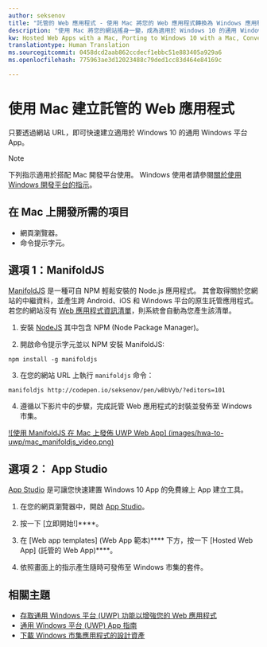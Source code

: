```yaml
---
author: seksenov
title: "託管的 Web 應用程式 - 使用 Mac 將您的 Web 應用程式轉換為 Windows 應用程式"
description: "使用 Mac 將您的網站搖身一變，成為適用於 Windows 10 的通用 Windows 平台 (UWP) App。"
kw: Hosted Web Apps with a Mac, Porting to Windows 10 with a Mac, Convert website to Windows with Mac, Packaging web application with ManfoldJS for Windows Store, Add website to Windows Store with App Studio
translationtype: Human Translation
ms.sourcegitcommit: 0458dcd2aab862ccdecf1ebbc51e883405a929a6
ms.openlocfilehash: 775963ae3d12023488c79ded1cc83d464e84169c

---
```


# 使用 Mac 建立託管的 Web 應用程式

只要透過網站 URL，即可快速建立適用於 Windows 10 的通用 Windows 平台 App。 

> [!NOTE]
> 下列指示適用於搭配 Mac 開發平台使用。 Windows 使用者請參閱[關於使用 Windows 開發平台的指示](/hwa-create-windows.md)。

## 在 Mac 上開發所需的項目

- 網頁瀏覽器。
- 命令提示字元。

## 選項 1：ManifoldJS

[ManifoldJS](http://manifoldjs.com/) 是一種可自 NPM 輕鬆安裝的 Node.js 應用程式。 其會取得關於您網站的中繼資料，並產生跨 Android、iOS 和 Windows 平台的原生託管應用程式。 若您的網站沒有 [Web 應用程式資訊清單](https://www.w3.org/TR/appmanifest/)，則系統會自動為您產生該清單。

1. 安裝 [NodeJS](https://nodejs.org/) 其中包含 NPM (Node Package Manager)。 <br>

2. 開啟命令提示字元並以 NPM 安裝 ManifoldJS:
```
npm install -g manifoldjs
```

3. 在您的網站 URL 上執行 `manifoldjs` 命令：
```
manifoldjs http://codepen.io/seksenov/pen/wBbVyb/?editors=101
```

4. 遵循以下影片中的步驟，完成託管 Web 應用程式的封裝並發佈至 Windows 市集。

[ ![使用 ManifoldJS 在 Mac 上發佈 UWP Web App] (images/hwa-to-uwp/mac_manifoldjs_video.png)](https://sec.ch9.ms/ch9/0a67/9b06e5c7-d7aa-478d-b30d-f99e145a0a67/ManifoldJS_high.mp4 "使用 ManifoldJS 在 Mac 上發佈 UWP Web App")

## 選項 2︰ App Studio

[App Studio](http://appstudio.windows.com/) 是可讓您快速建置 Windows 10 App 的免費線上 App 建立工具。

1. 在您的網頁瀏覽器中，開啟 [App Studio](http://appstudio.windows.com/)。

2. 按一下 [立即開始!]****。

3. 在 [Web app templates] (Web App 範本)**** 下方，按一下 [Hosted Web App] (託管的 Web App)****。

4. 依照畫面上的指示產生隨時可發佈至 Windows 市集的套件。

## 相關主題

- [存取通用 Windows 平台 (UWP) 功能以增強您的 Web 應用程式](/hwa-access-features.md)
- [通用 Windows 平台 (UWP) App 指南](http://go.microsoft.com/fwlink/p/?LinkID=397871)
- [下載 Windows 市集應用程式的設計資產](https://msdn.microsoft.com/library/windows/apps/xaml/bg125377.aspx)



<!--HONumber=Jul16_HO1-->


